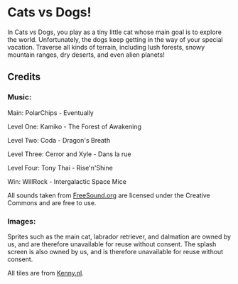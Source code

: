 # Cats vs Dogs!

In Cats vs Dogs, you play as a tiny little cat whose main goal is to explore the world. Unfortunately, the dogs keep getting in the way of your special vacation. Traverse all kinds of terrain, including lush forests, snowy mountain ranges, dry deserts, and even alien planets!


## Credits

### Music:

Main: PolarChips - Eventually

Level One: Kamiko - The Forest of Awakening

Level Two: Coda - Dragon's Breath

Level Three: Cerror and Xyle - Dans la rue

Level Four: Tony Thai - Rise'n'Shine

Win: WillRock - Intergalactic Space Mice

All sounds taken from [FreeSound.org](https://freesound.org/) are licensed under the Creative Commons and are free to use.

### Images:

Sprites such as the main cat, labrador retriever, and dalmation are owned by us, and are therefore unavailable for reuse without consent. The splash screen is also owned by us, and is therefore unavailable for reuse without consent.

All tiles are from [Kenny.nl](https://www.kenney.nl/).



